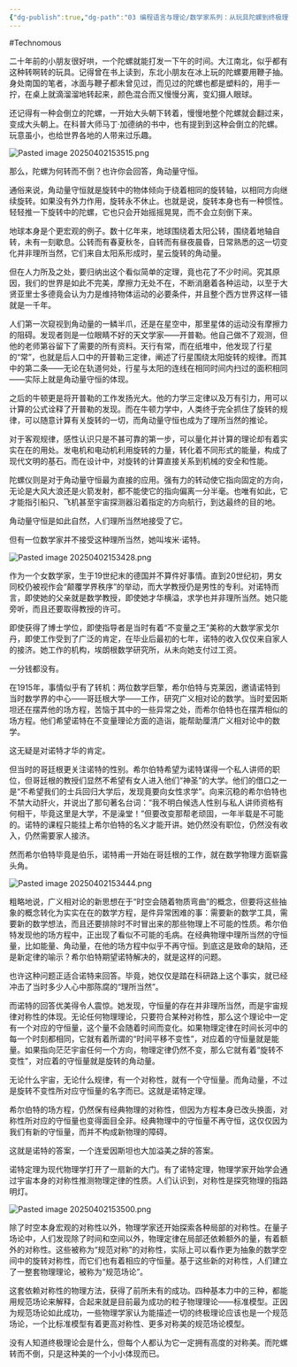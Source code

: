 ```yaml
---
{"dg-publish":true,"dg-path":"03 编程语言与理论/数学家系列：从玩具陀螺到终极理论.md","permalink":"/03 编程语言与理论/数学家系列：从玩具陀螺到终极理论/","created":"2023-12-15T16:27:52.000+08:00","updated":"2025-10-14T18:47:06.849+08:00"}
---
```


#Technomous

二十年前的小朋友很好哄，一个陀螺就能打发一下午的时间。大江南北，似乎都有这种转啊转的玩具。记得曾在书上读到，东北小朋友在冰上玩的陀螺要用鞭子抽。身处南国的笔者，冰面与鞭子都未曾见过，而见过的陀螺也都是塑料的，用手一拧，在桌上就滴溜溜地转起来，颜色混合而又慢慢分离，变幻摄人眼球。

还记得有一种会倒立的陀螺，一开始大头朝下转着，慢慢地整个陀螺就会翻过来，变成大头朝上。在科普大师马丁·加德纳的书中，也有提到到这种会倒立的陀螺。玩意虽小，也给世界各地的人带来过乐趣。

![Pasted image 20250402153515.png](/img/user/0.Asset/resource/Pasted%20image%2020250402153515.png)

那么，陀螺为何转而不倒？也许你会回答，角动量守恒。

通俗来说，角动量守恒就是旋转中的物体倾向于绕着相同的旋转轴，以相同方向继续旋转。如果没有外力作用，旋转永不休止。也就是说，旋转本身也有一种惯性。轻轻推一下旋转中的陀螺，它也只会开始摇摇晃晃，而不会立刻倒下来。

地球本身是个更宏观的例子。数十亿年来，地球围绕着太阳公转，围绕着地轴自转，未有一刻歇息。公转而有春夏秋冬，自转而有昼夜晨昏，日常熟悉的这一切变化并非理所当然，它们来自太阳系形成时，星云旋转的角动量。

但在人力所及之处，要归纳出这个看似简单的定理，竟也花了不少时间。究其原因，我们的世界是如此不完美，摩擦力无处不在，不断消磨着各种运动，以至于大贤亚里士多德竟会认为力是维持物体运动的必要条件，并且整个西方世界这样一错就是一千年。

人们第一次窥视到角动量的一鳞半爪，还是在星空中，那里星体的运动没有摩擦力的阻碍。发现者则是一位眼睛不好的天文学家——开普勒。他自己做不了观测，但他的老师第谷留下了需要的所有资料。天行有常，而在纸堆中，他发现了行星的“常”，也就是后人口中的开普勒三定律，阐述了行星围绕太阳旋转的规律。而其中的第二条——无论在轨道何处，行星与太阳的连线在相同时间内扫过的面积相同——实际上就是角动量守恒的体现。

之后的牛顿更是将开普勒的工作发扬光大。他的力学三定律以及万有引力，用可以计算的公式诠释了开普勒的发现。而在牛顿力学中，人类终于完全抓住了旋转的规律，可以随意计算有关旋转的一切，而角动量守恒也成为了理所当然的推论。

对于客观规律，感性认识只是不甚可靠的第一步，可以量化并计算的理论却有着实实在在的用处。发电机和电动机利用旋转的力量，转化着不同形式的能量，构成了现代文明的基石。而在设计中，对旋转的计算直接关系到机械的安全和性能。

陀螺仪则是对于角动量守恒最为直接的应用。强有力的转动使它指向固定的方向，无论是大风大浪还是火箭发射，都不能使它的指向偏离一分半毫。也唯有如此，它才能指引船只、飞机甚至宇宙探测器沿着指定的方向航行，到达最终的目的地。

角动量守恒是如此自然，人们理所当然地接受了它。

但有一位数学家并不接受这种理所当然，她叫埃米·诺特。

![Pasted image 20250402153428.png](/img/user/0.Asset/resource/Pasted%20image%2020250402153428.png)

作为一个女数学家，生于19世纪末的德国并不算件好事情。直到20世纪初，男女同校仍被视作会“颠覆学界秩序”的举动，而大学教授仍是男性的专利。对诺特而言，即使她的父亲就是数学教授，即使她才华横溢，求学也并非理所当然。她只能旁听，而且还要取得教授的许可。

即使获得了博士学位，即使指导者是当时有着“不变量之王”美称的大数学家戈尔丹，即使工作受到了广泛的肯定，在毕业后最初的七年，诺特的收入仅仅来自家人的接济。她工作的机构，埃朗根数学研究所，从未向她支付过工资。

一分钱都没有。

在1915年，事情似乎有了转机：两位数学巨擎，希尔伯特与克莱因，邀请诺特到当时数学界的中心——哥廷根大学——工作，研究广义相对论的数学。当时爱因斯坦还在摆弄他的场方程，苦恼于其中的一些异常之处，而希尔伯特也在摆弄相似的场方程。他们希望诺特在不变量理论方面的造诣，能帮助厘清广义相对论中的数学。

这无疑是对诺特才华的肯定。

但当时的哥廷根更关注诺特的性别。希尔伯特希望为诺特谋得一个私人讲师的职位，但哥廷根的教授们显然不希望有女人进入他们“神圣”的大学。他们的借口之一是“不希望我们的士兵回归大学后，发现竟要向女性求学”。向来沉稳的希尔伯特也不禁大动肝火，并说出了那句著名台词：“我不明白候选人性别与私人讲师资格有何相干，毕竟这里是大学，不是澡堂！”但要改变那帮老顽固，一年半载是不可能的。诺特的课程只能挂上希尔伯特的名义才能开讲。她仍然没有职位，仍然没有收入，仍然需要家人接济。

然而希尔伯特毕竟是伯乐，诺特甫一开始在哥廷根的工作，就在数学物理方面崭露头角。

![Pasted image 20250402153444.png](/img/user/0.Asset/resource/Pasted%20image%2020250402153444.png)

粗略地说，广义相对论的新思想在于“时空会随着物质弯曲”的概念，但要将这些抽象的概念转化为实实在在的数学方程，是件异常困难的事：需要新的数学工具，需要新的数学想法，而且还要排除时不时冒出来的那些物理上不可能的性质。希尔伯特发现他的场方程中，正出现了看似不可能的毛病。在经典物理中理所当然的守恒量，比如能量、角动量，在他的场方程中似乎不再守恒。到底这是致命的缺陷，还是新定律的喻示？希尔伯特期望诺特解决的，就是这样的问题。

也许这种问题正适合诺特来回答。毕竟，她仅仅是踏在科研路上这个事实，就已经冲击了当时多少人心中那陈腐的“理所当然”。

而诺特的回答优美得令人震惊。她发现，守恒量的存在并非理所当然，而是宇宙规律对称性的体现。无论任何物理理论，只要符合某种对称性，那么这个理论中一定有一个对应的守恒量，这个量不会随着时间而变化。如果物理定律在时间长河中的每一个时刻都相同，它就有着所谓的“时间平移不变性”，对应着的守恒量就是能量。如果指向茫茫宇宙任何一个方向，物理定律仍然不变，那么它就有着“旋转不变性”，对应着的守恒量就是旋转的角动量。

无论什么宇宙，无论什么规律，有一个对称性，就有一个守恒量。而角动量，不过是旋转不变性所对应守恒量的名字而已。这就是诺特定理。

希尔伯特的场方程，仍然保有经典物理的对称性，但因为方程本身已改头换面，对称性所对应的守恒量也变得面目全非。经典物理中的守恒量不再守恒，这仅仅因为我们有新的守恒量，而并不构成新物理的障碍。

这就是诺特的答案，一个连爱因斯坦也大加溢美之辞的答案。

诺特定理为现代物理学打开了一扇新的大门。有了诺特定理，物理学家开始学会通过宇宙本身的对称性推测物理定律的性质。人们认识到，对称性是探究物理的指路明灯。

![Pasted image 20250402153500.png](/img/user/0.Asset/resource/Pasted%20image%2020250402153500.png)

除了时空本身宏观的对称性以外，物理学家还开始探索各种局部的对称性。在量子场论中，人们发现除了时间和空间以外，物理定律在局部还依赖额外的量，有着额外的对称性。这些被称为“规范对称”的对称性，实际上可以看作更为抽象的数学空间中的旋转对称性，而它们也有着相应的守恒量。基于这些新的对称性，人们建立了一整套物理理论，被称为“规范场论”。

这套依赖对称性的物理方法，获得了前所未有的成功。四种基本力中的三种，都能用规范场论来解释，合起来就是目前最为成功的粒子物理理论——标准模型。正因为规范场论如此成功，一些物理学家认为能描述一切的终极理论应该也是一个规范场论，一个比标准模型有着更高对称性、更多对称美的规范场论模型。

没有人知道终极理论会是什么，但每个人都认为它一定拥有高度的对称美。而陀螺转而不倒，只是这种美的一个小小体现而已。